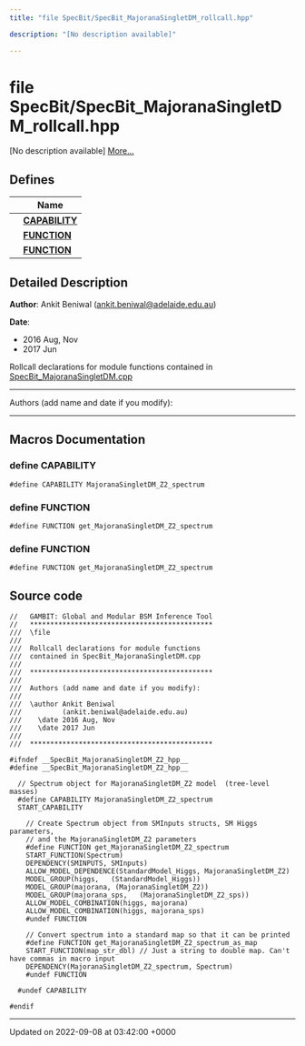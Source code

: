 ```yaml
---
title: "file SpecBit/SpecBit_MajoranaSingletDM_rollcall.hpp"

description: "[No description available]"

---
```


# file SpecBit/SpecBit_MajoranaSingletDM_rollcall.hpp

[No description available] [More...](#detailed-description)

## Defines

|                | Name           |
| -------------- | -------------- |
|  | **[CAPABILITY](/documentation/code/files/specbit__majoranasingletdm__rollcall_8hpp/#define-capability)**  |
|  | **[FUNCTION](/documentation/code/files/specbit__majoranasingletdm__rollcall_8hpp/#define-function)**  |
|  | **[FUNCTION](/documentation/code/files/specbit__majoranasingletdm__rollcall_8hpp/#define-function)**  |

## Detailed Description


**Author**: Ankit Beniwal ([ankit.beniwal@adelaide.edu.au](mailto:ankit.beniwal@adelaide.edu.au)) 

**Date**: 

  * 2016 Aug, Nov 
  * 2017 Jun


Rollcall declarations for module functions contained in [SpecBit_MajoranaSingletDM.cpp](/documentation/code/files/specbit__majoranasingletdm_8cpp/#file-src-specbit-majoranasingletdm-cpp)



------------------

Authors (add name and date if you modify):



------------------




## Macros Documentation

### define CAPABILITY

```
#define CAPABILITY MajoranaSingletDM_Z2_spectrum
```


### define FUNCTION

```
#define FUNCTION get_MajoranaSingletDM_Z2_spectrum
```


### define FUNCTION

```
#define FUNCTION get_MajoranaSingletDM_Z2_spectrum
```


## Source code

```
//   GAMBIT: Global and Modular BSM Inference Tool
//   *********************************************
///  \file
///
///  Rollcall declarations for module functions
///  contained in SpecBit_MajoranaSingletDM.cpp
///
///  *********************************************
///
///  Authors (add name and date if you modify):
///
///  \author Ankit Beniwal
///          (ankit.beniwal@adelaide.edu.au)
///    \date 2016 Aug, Nov
///    \date 2017 Jun
///
///  *********************************************

#ifndef __SpecBit_MajoranaSingletDM_Z2_hpp__
#define __SpecBit_MajoranaSingletDM_Z2_hpp__

  // Spectrum object for MajoranaSingletDM_Z2 model  (tree-level masses)
  #define CAPABILITY MajoranaSingletDM_Z2_spectrum
  START_CAPABILITY

    // Create Spectrum object from SMInputs structs, SM Higgs parameters,
    // and the MajoranaSingletDM_Z2 parameters
    #define FUNCTION get_MajoranaSingletDM_Z2_spectrum
    START_FUNCTION(Spectrum)
    DEPENDENCY(SMINPUTS, SMInputs)
    ALLOW_MODEL_DEPENDENCE(StandardModel_Higgs, MajoranaSingletDM_Z2)
    MODEL_GROUP(higgs,   (StandardModel_Higgs))
    MODEL_GROUP(majorana, (MajoranaSingletDM_Z2))
    MODEL_GROUP(majorana_sps,   (MajoranaSingletDM_Z2_sps))
    ALLOW_MODEL_COMBINATION(higgs, majorana)
    ALLOW_MODEL_COMBINATION(higgs, majorana_sps)
    #undef FUNCTION

    // Convert spectrum into a standard map so that it can be printed
    #define FUNCTION get_MajoranaSingletDM_Z2_spectrum_as_map
    START_FUNCTION(map_str_dbl) // Just a string to double map. Can't have commas in macro input
    DEPENDENCY(MajoranaSingletDM_Z2_spectrum, Spectrum)
    #undef FUNCTION

  #undef CAPABILITY

#endif
```


-------------------------------

Updated on 2022-09-08 at 03:42:00 +0000
